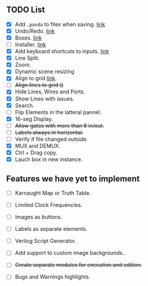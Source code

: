 ## TODO List
- [x] Add `.panda` to files when saving.  [link](https://github.com/GIBIS-UNIFESP/wiRedPanda/issues/10)
- [x] Undo/Redo. [link](https://github.com/GIBIS-UNIFESP/wiRedPanda/issues/1)
- [x] Boxes.  [link](https://github.com/GIBIS-UNIFESP/wiRedPanda/issues/9)
- [ ] Installer. [link](https://github.com/GIBIS-UNIFESP/wiRedPanda/issues/3)
- [x] Add keyboard shortcuts to inputs. [link](https://github.com/GIBIS-UNIFESP/wiRedPanda/issues/11)
- [x] Line Split.
- [x] Zoom.
- [x] Dynamic scene resizing
- [x] Align to grid [link](https://github.com/GIBIS-UNIFESP/wiRedPanda/issues/14).
- [ ] ~~Align lines to grid ()~~
- [x] Hide Lines, Wires and Ports.
- [x] Show Lines with issues.
- [x] Search.
- [ ] Flip Elements in the latteral pannel.
- [X] 16-seg Display.
- [ ] ~~Allow gates with more than 8 in/out.~~
- [ ] ~~Labels always in horizontal.~~
- [ ] Verify if file changed outside.
- [x] MUX and DEMUX.
- [x] Ctrl + Drag copy.
- [x] Lauch box in new instance.

## Features we have yet to implement
- [ ] Karnaught Map or Truth Table.
- [ ] Limited Clock Frequencies.
- [ ] Images as buttons.
- [ ] Labels as separate elements.
- [ ] Verilog Script Generator.
- [ ] Add support to custom image backgrounds..
- [ ] ~~Create separate modules for execution and edition.~~
- [ ] Bugs and Warnings highlights.

